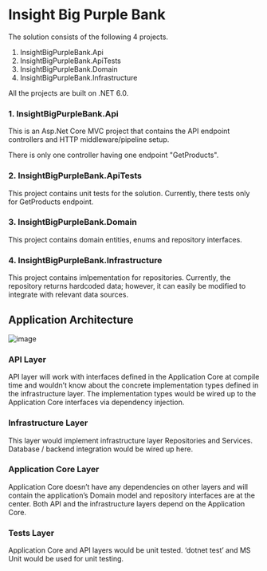 # Insight Big Purple Bank

The solution consists of the following 4 projects.

 1. InsightBigPurpleBank.Api
 2. InsightBigPurpleBank.ApiTests
 3. InsightBigPurpleBank.Domain
 4. InsightBigPurpleBank.Infrastructure

All the projects are built on .NET 6.0.

### 1. InsightBigPurpleBank.Api

This is an Asp.Net Core MVC project that contains the API endpoint controllers and HTTP middleware/pipeline setup.

There is only one controller having one endpoint "GetProducts".

### 2. InsightBigPurpleBank.ApiTests

This project contains unit tests for the solution. Currently, there tests only for GetProducts endpoint.

### 3. InsightBigPurpleBank.Domain

This project contains domain entities, enums and repository interfaces.

### 4. InsightBigPurpleBank.Infrastructure

This project contains imlpementation for repositories. Currently, the repository returns hardcoded data; however, it can easily be modified to integrate with relevant data sources.


## Application Architecture

![image](https://user-images.githubusercontent.com/14067309/170437654-c1c68208-2023-44ac-b559-6f28fd762a85.png)

### API Layer
API layer will work with interfaces defined in the Application Core at compile time and wouldn’t know about the concrete implementation types defined in the infrastructure layer. The implementation types would be wired up to the Application Core interfaces via dependency injection.

### Infrastructure Layer
This layer would implement infrastructure layer Repositories and Services. Database / backend integration would be wired up here.

### Application Core Layer
Application Core doesn’t have any dependencies on other layers and will contain the application’s Domain model and repository interfaces are at the center. Both API and the infrastructure layers depend on the Application Core.

### Tests Layer
Application Core and API layers would be unit tested. ‘dotnet test’ and MS Unit would be used for unit testing.

